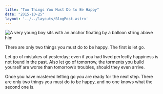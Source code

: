 ```yaml
---
title: "Two Things You Must Do to Be Happy"
date: "2015-10-25"
layout: '../../layouts/BlogPost.astro'
---
```


![A very young boy sits with an anchor floating by a balloon string above him](/assets/images/Week-44.jpg)

There are only two things you must do to be happy. The first is let go.

Let go of mistakes of yesterday; even if you had lived perfectly happiness is not found in the past. Also let go of tomorrow, the torments you build yourself are worse than tomorrow’s troubles, should they even arrive.

Once you have mastered letting go you are ready for the next step. There are only two things you must do to be happy, and no one knows what the second one is.
